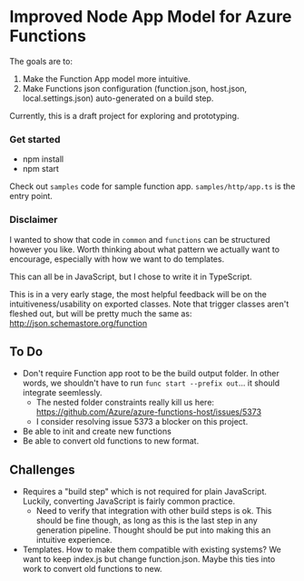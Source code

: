 # Improved Node App Model for Azure Functions
The goals are to:
1. Make the Function App model more intuitive. 
2. Make Functions json configuration (function.json, host.json, local.settings.json) auto-generated on a build step. 

Currently, this is a draft project for exploring and prototyping.

### Get started
- npm install
- npm start

Check out `samples` code for sample function app.
`samples/http/app.ts` is the entry point.

### Disclaimer
I wanted to show that code in `common` and `functions` can be structured however you like. Worth thinking about what pattern we actually want to encourage, especially with how we want to do templates.

This can all be in JavaScript, but I chose to write it in TypeScript.

This is in a very early stage, the most helpful feedback will be on the intuitiveness/usability on exported classes. Note that trigger classes aren't fleshed out, but will be pretty much the same as: http://json.schemastore.org/function

## To Do
- Don't require Function app root to be the build output folder. In other words, we shouldn't have to run `func start --prefix out`... it should integrate seemlessly.
    - The nested folder constraints really kill us here: https://github.com/Azure/azure-functions-host/issues/5373
    - I consider resolving issue 5373 a blocker on this project.
- Be able to init and create new functions
- Be able to convert old functions to new format.

## Challenges
- Requires a "build step" which is not required for plain JavaScript. Luckily, converting JavaScript is fairly common practice.
    - Need to verify that integration with other build steps is ok. This should be fine though, as long as this is the last step in any generation pipeline. Thought should be put into making this an intuitive experience.
- Templates. How to make them compatible with existing systems? We want to keep index.js but change function.json. Maybe this ties into work to convert old functions to new. 

